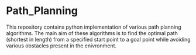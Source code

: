 # Path_Planning
This repository contains python implementation of various path planning algorithms. The main aim of these algorithms is to find the optimal path (shortest in length) from a specified start point to a goal point while avoiding various obstacles present in the enivronment.
